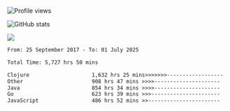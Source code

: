 ![Profile views](https://komarev.com/ghpvc/?username=liuchong)

![GitHub stats](https://github-readme-stats.vercel.app/api?username=liuchong&show_icons=true)

<img src="https://cr-skills-chart-widget.azurewebsites.net/api/api?username=liuchong&skills=Java,JavaScript,Python,Go,Rust,Zig&show-other-skills=true"/>

<!--START_SECTION:waka-->

```txt
From: 25 September 2017 - To: 01 July 2025

Total Time: 5,727 hrs 50 mins

Clojure                    1,632 hrs 25 mins>>>>>>>------------------   28.50 %
Other                      908 hrs 47 mins >>>>---------------------   15.87 %
Java                       854 hrs 34 mins >>>>---------------------   14.92 %
Go                         623 hrs 39 mins >>>----------------------   10.89 %
JavaScript                 486 hrs 52 mins >>-----------------------   08.50 %
```

<!--END_SECTION:waka-->
